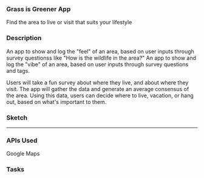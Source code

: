 ### Grass is Greener App
Find the area to live or visit that suits your lifestyle 

### Description
An app to show and log the "feel" of an area, based on user inputs through survey questionss like "How is the wildlife in the area?"
An app to show and log the "vibe" of an area, based on user inputs through survey questions and tags.

Users will take a fun survey about where they live, and about where they visit. The app will gather the data and generate an average consensus of the area. Using this data, users can decide where to live, vacation, or hang out, based on what's important to them.

### Sketch
---

### APIs Used
Google Maps

### Tasks

### 
